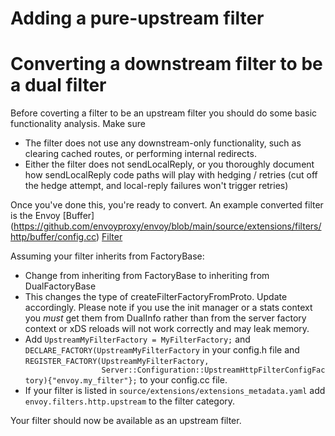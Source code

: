 # Adding a pure-upstream filter

# Converting a downstream filter to be a dual filter

Before coverting a filter to be an upstream filter you should do some basic
functionality analysis. Make sure

  * The filter does not use any downstream-only functionality, such as clearing
    cached routes, or performing internal redirects.
  * Either the filter does not sendLocalReply, or you thoroughly document how
    sendLocalReply code paths will play with hedging / retries (cut off the
    hedge attempt, and local-reply failures won't trigger retries)

Once you've done this, you're ready to convert. An example converted filter is the Envoy
[Buffer]
(https://github.com/envoyproxy/envoy/blob/main/source/extensions/filters/http/buffer/config.cc)
[Filter](https://github.com/envoyproxy/envoy/blob/main/source/extensions/filters/http/buffer/config.h)

Assuming your filter inherits from FactoryBase:

  * Change from inheriting from FactoryBase to inheriting from DualFactoryBase
  * This changes the type of createFilterFactoryFromProto.  Update accordingly.
    Please note if you use the init manager or a stats context you *must* get
    them from DualInfo rather than from the server factory context or xDS
    reloads will not work correctly and may leak memory.
  * Add ``UpstreamMyFilterFactory = MyFilterFactory;`` and
    ``DECLARE_FACTORY(UpstreamMyFilterFactory`` in your config.h file and
    ``REGISTER_FACTORY(UpstreamMyFilterFactory,
                     Server::Configuration::UpstreamHttpFilterConfigFactory){"envoy.my_filter"};`` to
    your config.cc file.
  * If your filter is listed in ``source/extensions/extensions_metadata.yaml``
    add ``envoy.filters.http.upstream`` to the filter category.

Your filter should now be available as an upstream filter.
